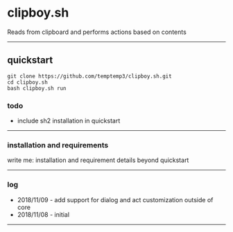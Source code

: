 # clipboy.sh

Reads from clipboard and performs actions based on contents

---

## quickstart

```
git clone https://github.com/temptemp3/clipboy.sh.git
cd clipboy.sh
bash clipboy.sh run
```

### todo

 + include sh2 installation in quickstart

---

### installation and requirements

write me: installation and requirement details beyond quickstart

---

### log

 + 2018/11/09 - add support for dialog and act customization outside of core
 + 2018/11/08 - initial

---
